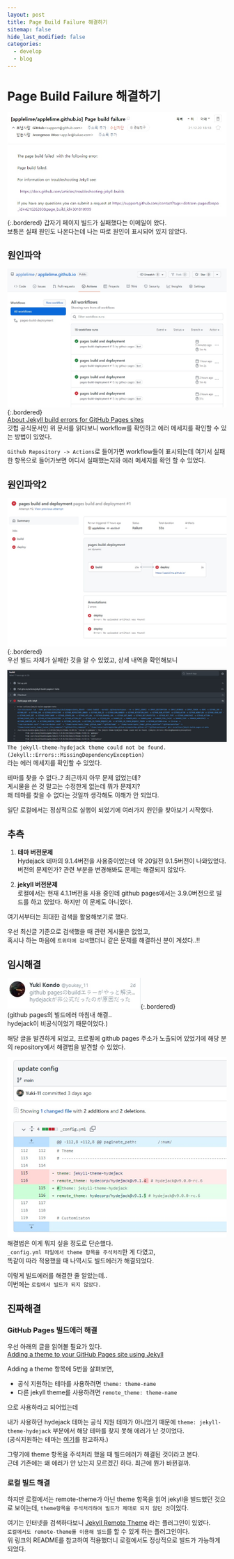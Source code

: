 ```yaml
---
layout: post
title: Page Build Failure 해결하기
sitemap: false
hide_last_modified: false
categories:
  - develop
  - blog
---
```

# Page Build Failure 해결하기 
![그림1](/assets/img/blog/develop/blog/page-build-failure-1.jpg){:.bordered}
갑자기 페이지 빌드가 실패했다는 이메일이 왔다.  
보틍은 실패 원인도 나온다는데 나는 따로 원인이 표시되어 있지 않았다.

## 원인파악
![그림2](/assets/img/blog/develop/blog/page-build-failure-2.jpg){:.bordered}  
[About Jekyll build errors for GitHub Pages sites](https://docs.github.com/en/pages/setting-up-a-github-pages-site-with-jekyll/about-jekyll-build-errors-for-github-pages-sites)  
깃헙 공식문서인 위 문서를 읽다보니 workflow를 확인하고 에러 메세지를 확인할 수 있는 방법이 있었다.  

`Github Repository -> Actions`로 들어가면 workflow들이 표시되는데 여기서 실패한 항목으로 들어가보면 어디서 실패했는지와 에러 메세지를 확인 할 수 있었다.

## 원인파악2
![그림3](/assets/img/blog/develop/blog/page-build-failure-3.jpg){:.bordered}  
우선 빌드 자체가 실패한 것을 알 수 있었고, 상세 내역을 확인해보니  

![그림4](/assets/img/blog/develop/blog/page-build-failure-4.jpg)  
`The jekyll-theme-hydejack theme could not be found. (Jekyll::Errors::MissingDependencyException)`  
라는 에러 메세지를 확인할 수 있었다.  

테마를 찾을 수 없다..? 최근까지 아무 문제 없었는데?  
게시물을 쓴 것 말고는 수정한게 없는데 뭐가 문제지?  
왜 테마를 찾을 수 없다는 것일까 생각해도 이해가 안 되었다.  

일단 로컬에서는 정상적으로 실행이 되었기에 여러가지 원인을 찾아보기 시작했다.

## 추측
1. **테마 버전문제**  
Hydejack 테마의 9.1.4버전을 사용중이었는데 약 20일전 9.1.5버전이 나와있었다. 버전의 문제인가? 관련 부분을 변경해봐도 문제는 해결되지 않았다.

2. **jekyll 버전문제**  
로컬에서는 현재 4.1.1버전을 사용 중인데 github pages에서는 3.9.0버전으로 빌드를 하고 있었다. 하지만 이 문제도 아니었다.

여기서부터는 최대한 검색을 활용해보기로 했다.  

우선 최신글 기준으로 검색했을 때 관련 게시물은 없었고,  
혹시나 하는 마음에 `트위터에 검색`했더니 같은 문제를 해결하신 분이 계셨다..!!  

## 임시해결
![그림5](/assets/img/blog/develop/blog/page-build-failure-5.jpg){:.bordered}  
(github pages의 빌드에러 마침내 해결..  
hydejack이 비공식이었기 때문이었다.)  

해당 글을 발견하게 되었고, 프로필에 github pages 주소가 노출되어 있었기에 해당 분의 repository에서 해결법을 발견할 수 있었다. 

![그림6](/assets/img/blog/develop/blog/page-build-failure-6.jpg)  
해결법은 이게 뭐지 싶을 정도로 단순했다.  
`_config.yml 파일에서 theme 항목을 주석처리`한 게 다였고,  
똑같이 따라 적용했을 때 나역시도 빌드에러가 해결되었다.  

이렇게 빌드에러를 해결한 줄 알았는데..  
이번에는 `로컬에서 빌드가 되지 않았다.`  

## 진짜해결
### GitHub Pages 빌드에러 해결
우선 아래의 글을 읽어볼 필요가 있다.  
[Adding a theme to your GitHub Pages site using Jekyll](https://docs.github.com/en/pages/setting-up-a-github-pages-site-with-jekyll/adding-a-theme-to-your-github-pages-site-using-jekyll)  

Adding a theme 항목에 5번을 살펴보면,
- 공식 지원하는 테마를 사용하려면 `theme: theme-name`
- 다른 jekyll theme를 사용하려면 `remote_theme: theme-name`

으로 사용하라고 되어있는데  

내가 사용하던 hydejack 테마는 공식 지원 테마가 아니었기 때문에 `theme: jekyll-theme-hydejack` 부분에서 해당 테마를 찾지 못해 에러가 난 것이었다.  
(공식지원하는 테마는 [여기](https://pages.github.com/themes/)를 참고하자.)

그렇기에 theme 항목을 주석처리 했을 때 빌드에러가 해결된 것이라고 본다.  
근데 기존에는 왜 에러가 안 났는지 모르겠긴 하다. 최근에 뭔가 바뀐걸까.

### 로컬 빌드 해결
하지만 로컬에서는 remote-theme가 아닌 theme 항목을 읽어 jekyll을 빌드했던 것으로 보이는데, `theme항목을 주석처리하여 빌드가 제대로 되지 않던 것`이었다.  

여기는 인터넷을 검색하다보니 [Jekyll Remote Theme](https://github.com/benbalter/jekyll-remote-theme) 라는 플러그인이 있었다.  
`로컬에서도 remote-theme를 이용해 빌드`를 할 수 있게 하는 플러그인이다.  
위 링크의 README를 참고하여 적용했더니 로컬에서도 정상적으로 빌드가 가능하게 되었다.